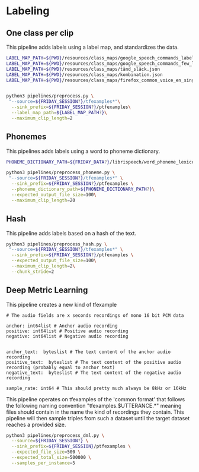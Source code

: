 # Labeling


## One class per clip

This pipeline adds labels using a label map, and standardizes the data.

```bash
LABEL_MAP_PATH=${PWD}/resources/class_maps/google_speech_commands_label_map.json
LABEL_MAP_PATH=${PWD}/resources/class_maps/google_speech_commands_few_label_map.json
LABEL_MAP_PATH=${PWD}/resources/class_maps/tänd_släck.json
LABEL_MAP_PATH=${PWD}/resources/class_maps/kombination.json
LABEL_MAP_PATH=${PWD}/resources/class_maps/firefox_common_voice_en_single_word.json


python3 pipelines/preprocess.py \
 "--source=${FRIDAY_SESSION?}/tfexamples*"\
  --sink_prefix=${FRIDAY_SESSION?}/ptfexamples\
  --label_map_path=${LABEL_MAP_PATH?}\
  --maximum_clip_length=2
```

## Phonemes

This pipelines adds labels using a word to phoneme dictionary.

```bash
PHONEME_DICTIONARY_PATH=${FRIDAY_DATA?}/librispeech/word_phoneme_lexicon.txt

python3 pipelines/preprocess_phoneme.py \
 "--source=${FRIDAY_SESSION?}/tfexamples*" \
  --sink_prefix=${FRIDAY_SESSION?}/ptfexamples \
  --phoneme_dictionary_path=${PHONEME_DICTIONARY_PATH?}\
  --expected_output_file_size=100\
  --maximum_clip_length=20 
```

## Hash

This pipeline adds labels based on a hash of the text.

```bash
python3 pipelines/preprocess_hash.py \
 "--source=${FRIDAY_SESSION?}/tfexamples*" \
  --sink_prefix=${FRIDAY_SESSION?}/ptfexamples \
  --expected_output_file_size=100\
  --maximum_clip_length=2\
  --chunk_stride=2
```

## Deep Metric Learning

This pipeline creates a new kind of tfexample

```python3
# The audio fields are x seconds recordings of mono 16 bit PCM data 

anchor: int64list # Anchor audio recording
positive: int64list # Positive audio recording
negative: int64list # Negative audio recording


anchor_text:  byteslist # The text content of the anchor audio recording
positive_text:  byteslist # The text content of the positive audio recording (probably equal to anchor text)
negative_text:  byteslist # The text content of the negative audio recording 

sample_rate: int64 # This should pretty much always be 8kHz or 16kHz
```

This pipeline operates on tfexamples of the 'common format' that follows the following naming convention "tfexamples.$UTTERANCE.*"
meaning files should contain in the name the kind of recordings they contain. This pipeline will then sample triples
from such a dataset until the target dataset reaches a provided size.

```bash
python3 pipelines/preprocess_dml.py \
  --source=${FRIDAY_SESSION?} \
  --sink_prefix=${FRIDAY_SESSION}/ptfexamples \
  --expected_file_size=500 \
  --expected_total_size=500000 \
  --samples_per_instance=5
```

